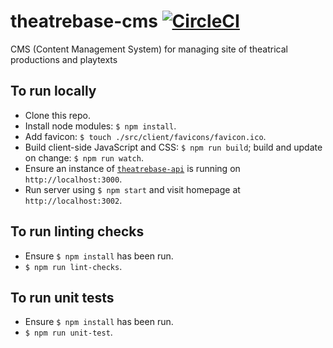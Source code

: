 # theatrebase-cms [![CircleCI](https://circleci.com/gh/andygout/theatrebase-cms.svg?style=svg)](https://circleci.com/gh/andygout/theatrebase-cms)

CMS (Content Management System) for managing site of theatrical productions and playtexts

## To run locally
- Clone this repo.
- Install node modules: `$ npm install`.
- Add favicon: `$ touch ./src/client/favicons/favicon.ico`.
- Build client-side JavaScript and CSS: `$ npm run build`; build and update on change: `$ npm run watch`.
- Ensure an instance of [`theatrebase-api`](https://github.com/andygout/theatrebase-api) is running on `http://localhost:3000`.
- Run server using `$ npm start` and visit homepage at `http://localhost:3002`.

## To run linting checks
- Ensure `$ npm install` has been run.
- `$ npm run lint-checks`.

## To run unit tests
- Ensure `$ npm install` has been run.
- `$ npm run unit-test`.
